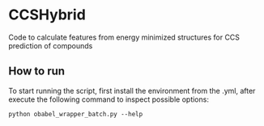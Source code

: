 # CCSHybrid

Code to calculate features from energy minimized structures for CCS prediction of compounds

## How to run
To start running the script, first install the environment from the .yml, after execute the following command to inspect possible options:

```
python obabel_wrapper_batch.py --help
```
